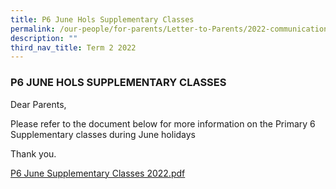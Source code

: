 ```yaml
---
title: P6 June Hols Supplementary Classes
permalink: /our-people/for-parents/Letter-to-Parents/2022-communications/Term-2-2022/p6-jun-hols-supp
description: ""
third_nav_title: Term 2 2022
---
```

### P6 JUNE HOLS SUPPLEMENTARY CLASSES

Dear Parents,  
  
Please refer to the document below for more information on the Primary 6 Supplementary classes during June holidays  
  
Thank you.  
  
[P6 June Supplementary Classes 2022.pdf](/files/P6%20June%20Supplementary%20Classes%202022.pdf)